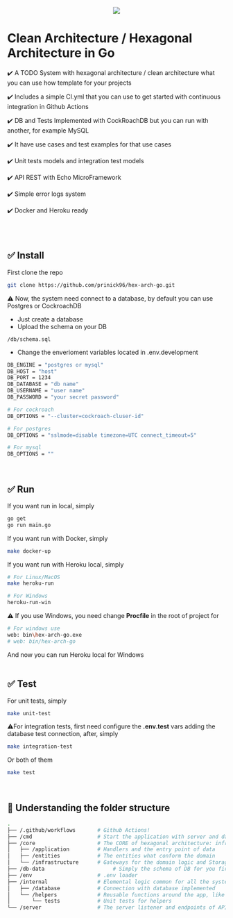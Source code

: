 <p align="center">
<img src="https://user-images.githubusercontent.com/11221009/171791133-e7da86a4-038e-4629-8c41-49ab50d6f25a.gif" />
</p>

# Clean Architecture / Hexagonal Architecture in Go
✔️ A TODO System with hexagonal architecture / clean architecture what you can use how template for your projects

✔️ Includes a simple CI.yml that you can use to get started with continuous integration in Github Actions

✔️ DB and Tests Implemented with CockRoachDB but you can run with another, for example MySQL

✔️ It have use cases and test examples for that use cases

✔️ Unit tests models and integration test models

✔️ API REST with Echo MicroFramework

✔️ Simple error logs system

✔️ Docker and Heroku ready

<br /><br />

## ✅ Install

First clone the repo

```bash
git clone https://github.com/prinick96/hex-arch-go.git
```

⚠️ Now, the system need connect to a database, by default you can use Postgres or CockroachDB
- Just create a database
- Upload the schema on your DB
```
/db/schema.sql
```
- Change the enverioment variables located in .env.development
```bash
DB_ENGINE = "postgres or mysql"
DB_HOST = "host"
DB_PORT = 1234
DB_DATABASE = "db name"
DB_USERNAME = "user name"
DB_PASSWORD = "your secret password"

# For cockroach
DB_OPTIONS = "--cluster=cockroach-cluser-id"

# For postgres
DB_OPTIONS = "sslmode=disable timezone=UTC connect_timeout=5"

# For mysql
DB_OPTIONS = ""
```
<br />

## ✅ Run

If you want run in local, simply

```bash
go get
go run main.go
```

If you want run with Docker, simply
```bash
make docker-up 
```

If you want run with Heroku local, simply
```bash
# For Linux/MacOS
make heroku-run

# For Windows
heroku-run-win
```

⚠️ If you use Windows, you need change **Procfile** in the root of project for
```bash
# For windows use 
web: bin\hex-arch-go.exe
# web: bin/hex-arch-go
```
And now you can run Heroku local for Windows
<br /><br />

## ✅ Test
For unit tests, simply
```bash
make unit-test
```

⚠️For integration tests, first need configure the **.env.test** vars adding the database test connection, after, simply
```bash
make integration-test
```
Or both of them
```bash
make test
```
<br />

## 🌳 Understanding the folder structure
```bash
.
├── /.github/workflows       # Github Actions!
├── /cmd                     # Start the application with server and database
├── /core                    # The CORE of hexagonal architecture: infrastructure, application and domain
│   ├── /application         # Handlers and the entry point of data
│   ├── /entities            # The entities what conform the domain
│   └── /infrastructure      # Gateways for the domain logic and Storage/Repository for the implementation of database
├── /db-data                      # Simply the schema of DB for you first run
├── /env                     # .env loader
├── /internal                # Elemental logic common for all the system
│   ├── /database            # Connection with database implemented
│   └── /helpers             # Reusable functions around the app, like a UUID generation
│       └── tests            # Unit tests for helpers 
└── /server                  # The server listener and endpoints of API REST
```
